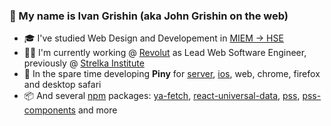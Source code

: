 ### 👋 My name is Ivan Grishin (aka John Grishin on the web)

- 🎓 I've studied Web Design and Developement in [MIEM → HSE](https://design.hse.ru/)
- 👨‍💻 I'm currently working @ [Revolut](https://revolut.com/) as Lead Web Software Engineer, previously @ [Strelka Institute](https://strelka.com/en/home)
- 🌲 In the spare time developing **Piny** for [server](https://github.com/exah/piny-api), [ios](https://github.com/exah/piny-ios), web, chrome, firefox and desktop safari
- 📦 And several [npm](https://www.npmjs.com/~exah) packages: [ya-fetch](https://github.com/exah/ya-fetch), [react-universal-data](https://github.com/exah/react-universal-data), [pss](https://github.com/exah/pss), [pss-components](https://github.com/exah/components) and more
